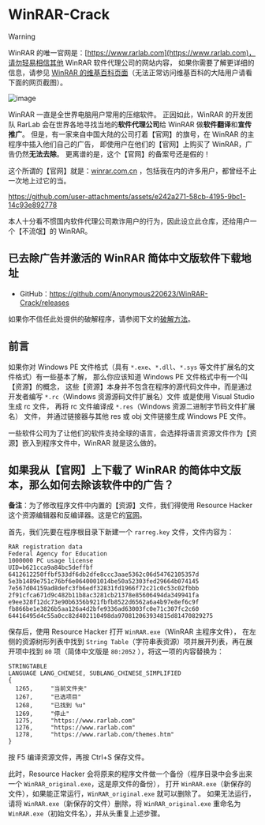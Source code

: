 # WinRAR-Crack

> [!WARNING]
> WinRAR 的唯一官网是：[https://www.rarlab.com](https://www.rarlab.com)，请勿轻易相信其他 WinRAR 软件代理公司的网站内容，
> 如果你需要了解更详细的信息，请参见 [WinRAR 的维基百科页面](https://zh.wikipedia.org/zh-cn/WinRAR)（无法正常访问维基百科的大陆用户请看下面的网页截图）。
> 
> ![image](https://github.com/user-attachments/assets/add2fda3-5674-4022-8f6d-f7515b104149)


WinRAR 一直是全世界电脑用户常用的压缩软件。
正因如此，WinRAR 的开发团队 RarLab 会在世界各地寻找当地的**软件代理公司**给 WinRAR 做**软件翻译**和**宣传推广**。
但是，有一家来自中国大陆的公司打着【官网】的旗号，在 WinRAR 的主程序中插入他们自己的广告，
即使用户在他们的【官网】上购买了 WinRAR，广告仍然**无法去除**。
更离谱的是，这个【官网】的备案号还是假的！

这个所谓的【官网】就是：[winrar.com.cn](https://www.winrar.com.cn/) ，包括我在内的许多用户，都曾经不止一次地上过它的当。

https://github.com/user-attachments/assets/e242a271-58cb-4195-9bc1-14c93e892778

本人十分看不惯国内软件代理公司欺诈用户的行为，因此设立此仓库，还给用户一个【不流氓】的 WinRAR。

## 已去除广告并激活的 WinRAR 简体中文版软件下载地址

- GitHub：https://github.com/Anonymous220623/WinRAR-Crack/releases

如果你不信任此处提供的破解程序，请参阅下文的[破解方法](#如果我从官网上下载了-winrar-的简体中文版本那么如何去除该软件中的广告)。

## 前言

如果你对 Windows PE 文件格式（具有 `*.exe`、`*.dll`、`*.sys` 等文件扩展名的文件格式）有一些基本了解，
那么你应该知道 Windows PE 文件格式中有一个叫【资源】的概念，
这些【资源】本身并不包含在程序的源代码文件中，而是通过开发者编写 `*.rc`（Windows 资源源码文件扩展名）文件
或是使用 Visual Studio 生成 rc 文件，
再将 rc 文件编译成 `*.res`（Windows 资源二进制字节码文件扩展名） 文件，
并通过链接器与其他 res 或 obj 文件链接生成 Windows PE 文件。

一些软件公司为了让他们的软件支持全球的语言，会选择将语言资源文件作为【资源】嵌入到程序文件中，WinRAR 就是这么做的。

## 如果我从【官网】上下载了 WinRAR 的简体中文版本，那么如何去除该软件中的广告？

**备注**：为了修改程序文件中内置的【资源】文件，我们得使用 Resource Hacker 这个资源编辑器和反编译器。这是它的[官网](https://www.angusj.com/resourcehacker/)。

首先，我们先要在程序根目录下新建一个 `rarreg.key` 文件，文件内容为：

```
RAR registration data
Federal Agency for Education
1000000 PC usage license
UID=b621cca9a84bc5deffbf
6412612250ffbf533df6db2dfe8ccc3aae5362c06d54762105357d
5e3b1489e751c76bf6e0640001014be50a52303fed29664b074145
7e567d04159ad8defc3fb6edf32831fd1966f72c21c0c53c02fbbb
2f91cfca671d9c482b11b8ac3281cb21378e85606494da349941fa
e9ee328f12dc73e90b6356b921fbfb8522d6562a6a4b97e8ef6c9f
fb866be1e3826b5aa126a4d2bfe9336ad63003fc0e71c307fc2c60
64416495d4c55a0cc82d402110498da970812063934815d81470829275
```

保存后，使用 Resource Hacker 打开 `WinRAR.exe`（WinRAR 主程序文件），
在左侧的资源树形列表中找到 `String Table`（字符串表资源）项并展开列表，再在展开项中找到 `80` 项（简体中文版是 `80:2052` ），将这一项的内容替换为：

```
STRINGTABLE
LANGUAGE LANG_CHINESE, SUBLANG_CHINESE_SIMPLIFIED
{
  1265, 	"当前文件夹"
  1267, 	"已选项目"
  1268, 	"已找到 %u"
  1269, 	"停止"
  1275, 	"https://www.rarlab.com"
  1276, 	"https://www.rarlab.com"
  1278, 	"https://www.rarlab.com/themes.htm"
}
```

按 F5 编译资源文件，再按 Ctrl+S 保存文件。

此时，Resource Hacker 会将原来的程序文件做一个备份（程序目录中会多出来一个 `WinRAR_original.exe`，这是原文件的备份），
打开 `WinRAR.exe`（新保存的文件），如果能正常运行，`WinRAR_original.exe` 就可以删除了。
如果无法运行，请将 `WinRAR.exe`（新保存的文件）删除，将 `WinRAR_original.exe` 重命名为 `WinRAR.exe`（初始文件名），并从头重复上述步骤。 

